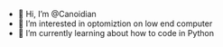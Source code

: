- 👋 Hi, I’m @Canoidian
- 👀 I’m interested in optomiztion on low end computer
- 🌱 I’m currently learning about how to code in Python

<!---
Canoidian/Canoidian is a ✨ special ✨ repository because its `README.md` (this file) appears on your GitHub profile.
You can click the Preview link to take a look at your changes.
--->
